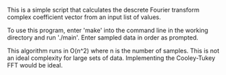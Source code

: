 This is a simple script that calculates the descrete Fourier transform complex coefficient vector from an input list of values.

To use this program, enter 'make' into the command line in the working directory and run './main'.
Enter sampled data in order as prompted.

This algorithm runs in O(n^2) where n is the number of samples. This is not an ideal complexity for large sets of data. Implementing the Cooley-Tukey FFT would be ideal.